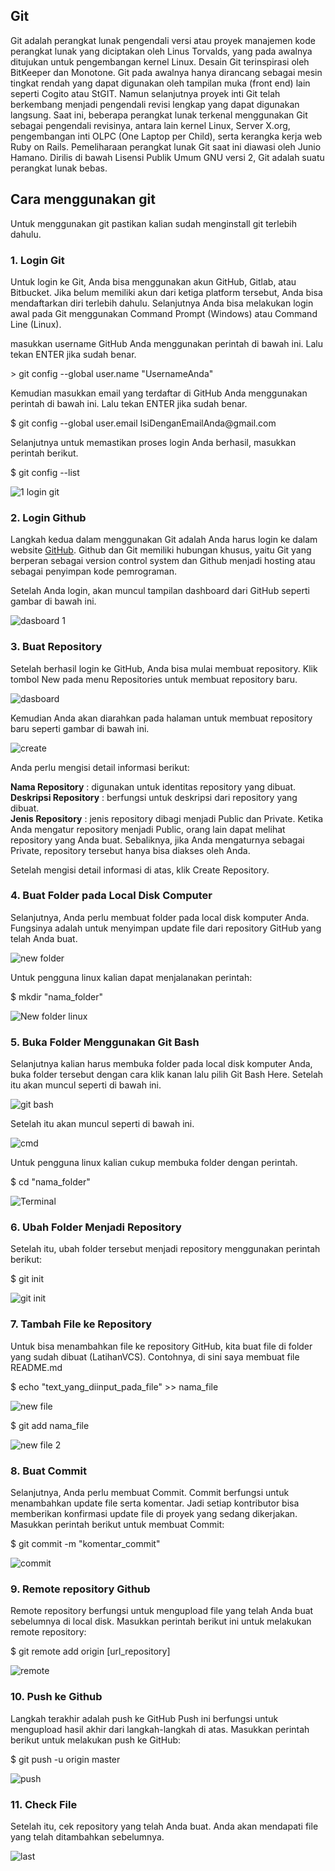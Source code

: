 <h2>Git</h2>
Git adalah perangkat lunak pengendali versi atau proyek manajemen kode perangkat lunak yang diciptakan oleh Linus Torvalds, yang pada awalnya ditujukan untuk pengembangan kernel Linux. Desain Git terinspirasi oleh BitKeeper dan Monotone. Git pada awalnya hanya dirancang sebagai mesin tingkat rendah yang dapat digunakan oleh tampilan muka (front end) lain seperti Cogito atau StGIT. Namun selanjutnya proyek inti Git telah berkembang menjadi pengendali revisi lengkap yang dapat digunakan langsung. Saat ini, beberapa perangkat lunak terkenal menggunakan Git sebagai pengendali revisinya, antara lain kernel Linux, Server X.org, pengembangan inti OLPC (One Laptop per Child), serta kerangka kerja web Ruby on Rails. Pemeliharaan perangkat lunak Git saat ini diawasi oleh Junio Hamano. Dirilis di bawah Lisensi Publik Umum GNU versi 2, Git adalah suatu perangkat lunak bebas. 

<h2>Cara menggunakan git</h2>
<p>Untuk menggunakan git pastikan kalian sudah menginstall git terlebih dahulu.</p>

<h3>1. Login Git</h3>
<p>Untuk login ke Git, Anda bisa menggunakan akun GitHub, Gitlab, atau Bitbucket. Jika belum memiliki akun dari ketiga platform tersebut, Anda bisa mendaftarkan diri terlebih dahulu. Selanjutnya Anda bisa melakukan login awal pada Git  menggunakan Command Prompt  (Windows) atau Command Line (Linux).</p>

<p>masukkan username GitHub Anda menggunakan perintah di bawah ini. Lalu tekan ENTER jika sudah benar.</p>
> git config --global user.name "UsernameAnda"
<p>Kemudian masukkan email yang terdaftar di GitHub Anda menggunakan perintah di bawah  ini. Lalu tekan ENTER jika sudah benar.</p>
<p>$ git config --global user.email IsiDenganEmailAnda@gmail.com</p>
<p>Selanjutnya untuk memastikan proses login Anda berhasil, masukkan perintah berikut.</p>
<p>$ git config --list</p>

![1 login git](https://user-images.githubusercontent.com/123666514/215147495-68789af4-bc45-4aa6-adb9-0b1535868eae.png)

<h3>2. Login Github</h3>
<p>Langkah kedua dalam menggunakan Git adalah Anda harus login ke dalam website <a href="https://github.com">GitHub</a>. Github dan Git memiliki hubungan khusus, yaitu Git yang berperan sebagai version control system dan Github menjadi hosting atau sebagai penyimpan kode pemrograman.</p>

<p>Setelah Anda login, akan muncul tampilan dashboard dari GitHub seperti  gambar di bawah ini.</p>

![dasboard 1](https://user-images.githubusercontent.com/123666514/215257558-99514e0c-29c1-4e3c-ac4a-75eb766d3cda.PNG)


<h3>3. Buat Repository</h3>
<p>Setelah berhasil login ke GitHub, Anda bisa mulai membuat repository. Klik tombol New pada menu Repositories untuk membuat repository baru.</p>

![dasboard](https://user-images.githubusercontent.com/123666514/215257511-cf0de684-ca15-4ed6-8ff8-36bf5ed88f8e.PNG)

<p>Kemudian Anda akan diarahkan pada halaman untuk membuat repository baru seperti gambar di bawah ini.</p>

![create](https://user-images.githubusercontent.com/123666514/215257569-0b6b57fd-e891-4b33-b563-cbcb4498f847.PNG)

<p>Anda perlu mengisi detail informasi berikut:</p>

  <b>Nama Repository</b> : digunakan untuk identitas repository yang dibuat.<br>
  <b>Deskripsi Repository</b> : berfungsi untuk deskripsi dari repository yang dibuat.<br>
  <b>Jenis Repository</b> : jenis repository  dibagi menjadi Public dan Private. Ketika Anda mengatur repository menjadi Public, orang lain dapat melihat repository yang Anda buat. Sebaliknya, jika Anda mengaturnya sebagai Private, repository tersebut hanya bisa diakses oleh Anda.

<p>Setelah mengisi detail informasi di atas, klik Create Repository.</p>

<h3>4. Buat Folder pada Local Disk Computer</h3>
<p>Selanjutnya, Anda perlu membuat folder pada local disk komputer Anda. Fungsinya adalah untuk menyimpan update file dari repository GitHub yang telah Anda buat.</p>

![new folder](https://user-images.githubusercontent.com/123666514/215281654-16940211-3e34-4463-b551-562ba4182a64.PNG)

<p>Untuk pengguna linux kalian dapat menjalanakan perintah:</p>
<p>$ mkdir "nama_folder"</p>

![New folder linux](https://user-images.githubusercontent.com/123666514/215281896-4145f8dd-3148-478a-855e-117b85118105.PNG)

<h3>5. Buka Folder Menggunakan Git Bash</h3>
<p>Selanjutnya kalian harus membuka folder pada local disk komputer Anda,  buka folder tersebut dengan cara klik kanan lalu pilih Git Bash Here. Setelah itu akan muncul seperti di bawah ini.</p>

![git bash](https://user-images.githubusercontent.com/123666514/215282103-1cde7285-678e-4cd3-b5c2-92581f278b07.PNG)

<p> Setelah itu akan muncul seperti di bawah ini.</p>

![cmd](https://user-images.githubusercontent.com/123666514/215282197-dc57872d-b6dd-4ec3-8a58-d7869e79f5d3.PNG)

<p>Untuk pengguna linux kalian cukup membuka folder dengan perintah.</p>
<p>$ cd "nama_folder"</p>

![Terminal](https://user-images.githubusercontent.com/123666514/215282410-87209e37-ae96-4f16-aac3-c52b9154f711.PNG)

<h3>6. Ubah Folder Menjadi Repository</h3>
<p>Setelah itu, ubah folder tersebut menjadi repository menggunakan perintah berikut:</p>
<p>$ git init</p>

![git init](https://user-images.githubusercontent.com/123666514/215282505-0d4382b0-9139-4e58-abeb-70817eb20821.PNG)

<h3>7. Tambah File ke Repository</h3>
<p>Untuk bisa menambahkan file ke repository GitHub, kita buat file di folder yang sudah dibuat (LatihanVCS). Contohnya, di sini saya membuat file README.md</p>
<p>$ echo "text_yang_diinput_pada_file" >> nama_file</p>

![new file](https://user-images.githubusercontent.com/123666514/215283286-0f70affc-b72c-4219-b48a-349ce0b458ae.PNG)

<p>$ git add nama_file</p>

![new file 2](https://user-images.githubusercontent.com/123666514/215283289-6767fd52-6efc-484f-ae37-8a020aebea4e.PNG)

<h3>8. Buat Commit</h3>
<p>Selanjutnya, Anda perlu membuat Commit. Commit berfungsi untuk menambahkan update file serta komentar. Jadi setiap kontributor bisa memberikan konfirmasi update file di proyek yang sedang dikerjakan. Masukkan perintah berikut untuk membuat Commit:</p>
<p>$ git commit -m "komentar_commit"</p>

![commit](https://user-images.githubusercontent.com/123666514/215283538-1a28a343-533f-43c1-8642-70924ed9b64c.PNG)

<h3>9. Remote repository Github</h3>
<p>Remote repository berfungsi untuk mengupload file yang telah Anda buat sebelumnya di local disk. Masukkan perintah berikut ini untuk melakukan remote repository:</p>
<p>$ git remote add origin [url_repository]</p>

![remote](https://user-images.githubusercontent.com/123666514/215284025-9cc502d8-b3cd-4f96-99d3-2af78a496fb8.PNG)

<h3>10. Push ke Github</h3>
<p>Langkah terakhir adalah push ke GitHub Push ini berfungsi untuk mengupload hasil akhir dari langkah-langkah di atas. Masukkan perintah berikut untuk melakukan push ke GitHub:</p>
<p>$ git push -u origin master</p>

![push](https://user-images.githubusercontent.com/123666514/215287411-4ff2e38e-15f4-46a0-a8c3-ca750c09dc08.PNG)

<h3>11. Check File</h3>
<p>Setelah itu, cek repository yang telah Anda buat. Anda akan mendapati file yang telah ditambahkan sebelumnya.</p>

![last](https://user-images.githubusercontent.com/123666514/215287559-25028253-ef4c-4d01-ace0-4263985401f5.PNG)
